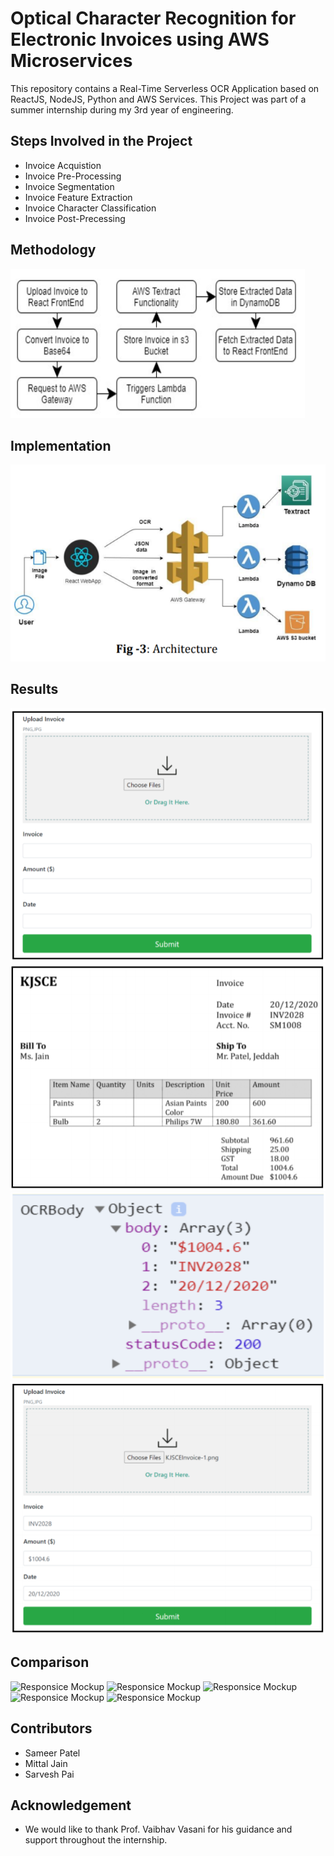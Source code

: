 # Optical Character Recognition for Electronic Invoices using AWS Microservices 

This repository contains a Real-Time Serverless OCR Application based on ReactJS, NodeJS, Python and AWS Services. This Project was part of a summer internship during my 3rd year of engineering. 

## Steps Involved in the Project
  - Invoice Acquistion
  - Invoice Pre-Processing
  - Invoice Segmentation
  - Invoice Feature Extraction
  - Invoice Character Classification
  - Invoice Post-Precessing


## Methodology
![Responsice Mockup](https://github.com/sameer-patel-dev/OCR-Invoices/blob/master/images/methodology.png)


## Implementation
![Responsice Mockup](https://github.com/sameer-patel-dev/OCR-Invoices/blob/master/images/architecture.png)


## Results
![Responsice Mockup](https://github.com/sameer-patel-dev/OCR-Invoices/blob/master/images/1.png)
![Responsice Mockup](https://github.com/sameer-patel-dev/OCR-Invoices/blob/master/images/2.png)
![Responsice Mockup](https://github.com/sameer-patel-dev/OCR-Invoices/blob/master/images/3.png)
![Responsice Mockup](https://github.com/sameer-patel-dev/OCR-Invoices/blob/master/images/4.png)


## Comparison
![Responsice Mockup](https://github.com/sameer-patel-dev/OCR-Invoices/blob/master/images/5.png)
![Responsice Mockup](https://github.com/sameer-patel-dev/OCR-Invoices/blob/master/images/6.png)
![Responsice Mockup](https://github.com/sameer-patel-dev/OCR-Invoices/blob/master/images/7.png)
![Responsice Mockup](https://github.com/sameer-patel-dev/OCR-Invoices/blob/master/images/8.png)
![Responsice Mockup](https://github.com/sameer-patel-dev/OCR-Invoices/blob/master/images/9.png)


## Contributors
 - Sameer Patel
 - Mittal Jain
 - Sarvesh Pai

## Acknowledgement
 - We would like to thank Prof. Vaibhav Vasani for his guidance and support throughout the internship.

